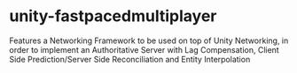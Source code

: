 # unity-fastpacedmultiplayer
Features a Networking Framework to be used on top of Unity Networking, in order to implement an Authoritative Server with Lag Compensation, Client Side Prediction/Server Side Reconciliation and Entity Interpolation
